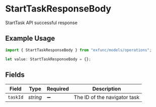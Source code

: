 # StartTaskResponseBody

StartTask API successful response

## Example Usage

```typescript
import { StartTaskResponseBody } from "exfunc/models/operations";

let value: StartTaskResponseBody = {};
```

## Fields

| Field                        | Type                         | Required                     | Description                  |
| ---------------------------- | ---------------------------- | ---------------------------- | ---------------------------- |
| `taskId`                     | *string*                     | :heavy_minus_sign:           | The ID of the navigator task |